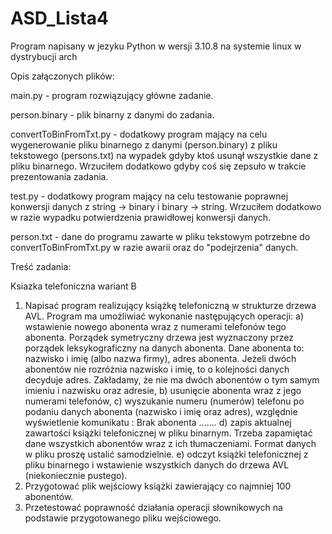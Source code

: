# ASD_Lista4

Program napisany w jezyku Python w wersji 3.10.8 na systemie linux w dystrybucji arch



Opis załączonych plików:

main.py - program rozwiązujący główne zadanie.

person.binary - plik binarny z danymi do zadania.

convertToBinFromTxt.py - dodatkowy program mający na celu wygenerowanie pliku binarnego z danymi (person.binary) z pliku tekstowego (persons.txt) na wypadek gdyby ktoś usunął wszystkie dane z pliku binarnego. Wrzuciłem dodatkowo gdyby coś się zepsuło w trakcie prezentowania zadania.

test.py - dodatkowy program mający na celu testowanie poprawnej konwersji danych z string -> binary i binary -> string. Wrzuciłem dodatkowo w razie wypadku potwierdzenia prawidłowej konwersji danych.

person.txt - dane do programu zawarte w pliku tekstowym potrzebne do convertToBinFromTxt.py w razie awarii oraz do "podejrzenia" danych.



Treść zadania:

Ksiazka telefoniczna wariant B

1. Napisać program realizujący książkę telefoniczną w strukturze drzewa AVL.
Program ma umożliwiać wykonanie następujących operacji:
a) wstawienie nowego abonenta wraz z numerami telefonów tego abonenta. Porządek
symetryczny drzewa jest wyznaczony przez porządek leksykograficzny na danych
abonenta. Dane abonenta to: nazwisko i imię (albo nazwa firmy), adres abonenta. Jeżeli
dwóch abonentów nie rozróżnia nazwisko i imię, to o kolejności danych decyduje adres.
Zakładamy, że nie ma dwóch abonentów o tym samym imieniu i nazwisku oraz adresie,
b) usunięcie abonenta wraz z jego numerami telefonów,
c) wyszukanie numeru (numerów) telefonu po podaniu danych abonenta (nazwisko i imię
oraz adres), względnie wyświetlenie komunikatu : Brak abonenta .......
d) zapis aktualnej zawartości książki telefonicznej w pliku binarnym. Trzeba zapamiętać
dane wszystkich abonentów wraz z ich tłumaczeniami. Format danych w pliku proszę
ustalić samodzielnie.
e) odczyt książki telefonicznej z pliku binarnego i wstawienie wszystkich danych do
drzewa AVL (niekoniecznie pustego).
2. Przygotować plik wejściowy książki zawierający co najmniej 100 abonentów.
3. Przetestować poprawność działania operacji słownikowych na podstawie przygotowanego
pliku wejściowego.
